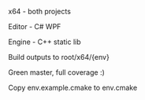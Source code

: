 x64 - both projects

Editor - C# WPF

Engine - C++ static lib

Build outputs to root/x64/{env}

Green master, full coverage :)

Copy env.example.cmake to env.cmake
